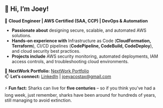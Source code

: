 ## 👋 Hi, I’m Joey!  
🚀 **Cloud Engineer | AWS Certified (SAA, CCP) | DevOps & Automation**  

-  **Passionate about** designing secure, scalable, and automated AWS solutions.  
-  **Hands-on experience with** Infrastructure as Code (**CloudFormation, Terraform**), CI/CD pipelines (**CodePipeline, CodeBuild, CodeDeploy**), and cloud security best practices.  
-  **Projects include** AWS security monitoring, automated deployments, IAM access controls, and troubleshooting cloud environments.  

📂 **NextWork Portfolio:** [NextWork Portfolio](https://learn.nextwork.org/portfolio)  
📫 **Let’s connect:** [LinkedIn](https://www.linkedin.com/in/joeyacosta) | joeyacostax@gmail.com  

⚡ **Fun fact:** Sharks can live for **five centuries** – so if you think you've had a long week, just remember, sharks have been around for hundreds of years, still managing to avoid extinction.  

<!---
joeycloudio/joeycloudio is a ✨ special ✨ repository because its `README.md` (this file) appears on your GitHub profile.
You can click the Preview link to take a look at your changes.
--->
